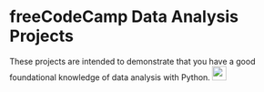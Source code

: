 # freeCodeCamp Data Analysis Projects

These projects are intended to demonstrate that you have a good foundational knowledge of data analysis with Python. <img src="https://api.iconify.design/vscode-icons:file-type-python.svg" height="25">
